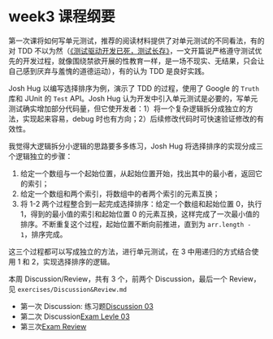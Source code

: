 # week3 课程纲要

第一次课将如何写单元测试，推荐的阅读材料提供了对单元测试的不同看法，有的对 TDD 不以为然（[《测试驱动开发已死，测试长存》](https://dhh.dk/2014/tdd-is-dead-long-live-testing.html)，一文开篇说严格遵守测试优先的开发过程，就像围绕禁欲开展的性教育一样，是一场不现实、无结果，只会让自己感到厌弃与羞愧的道德运动），有的认为 TDD 是良好实践。

Josh Hug 以编写选择排序为例，演示了 TDD 的过程，使用了 Google 的 `Truth` 库和 JUnit 的 `Test` API。Josh Hug 认为开发中引入单元测试是必要的，写单元测试确实增加部分代码量，但它使开发者：1）将一个复杂逻辑拆分成独立的方法，实现起来容易，debug 时也有方向；2）后续修改代码时可快速验证修改的有效性。

我觉得大逻辑拆分小逻辑的思路要多多练习，Josh Hug 将选择排序的实现分成三个逻辑独立的步骤：
  1. 给定一个数组与一个起始位置，从起始位置开始，找出其中的最小者，返回它的索引；
  2. 给定一个数组和两个索引，将数组中的者两个索引的元素互换；
  3. 将 1-2 两个过程整合到一起完成选择排序：给定一个数组和起始位置 0，执行 1，得到的最小值的索引和起始位置 0 的元素互换，这样完成了一次最小值的排序。不断重复这个过程，起始位置不断向前推进，直到为 `arr.length - 1`，排序完成。

这三个过程都可以写成独立的方法，进行单元测试，在 3 中用递归的方式结合使用 1 和 2，实现选择排序的逻辑。

本周 Discussion/Review，共有 3 个，前两个 Discussion，最后一个 Review，见 `exercises/Discussion&Review.md`
  - 第一次 Discussion: 练习题[Discussion 03](https://drive.google.com/file/d/1qiF-aEYKl6-Y8gsf_SfHSjlgQ9SlLHTb/view)
  - 第二次 Discussion[Exam Levle 03](https://drive.google.com/file/d/14MsmrUNXnp-aiJVosQYTbMusnt2rrgeH/view)
  - 第三次[Exam Review](https://drive.google.com/file/d/1koTjUljHHI_ojyw5Q_DqBYhw6nnl7kh5/view)
